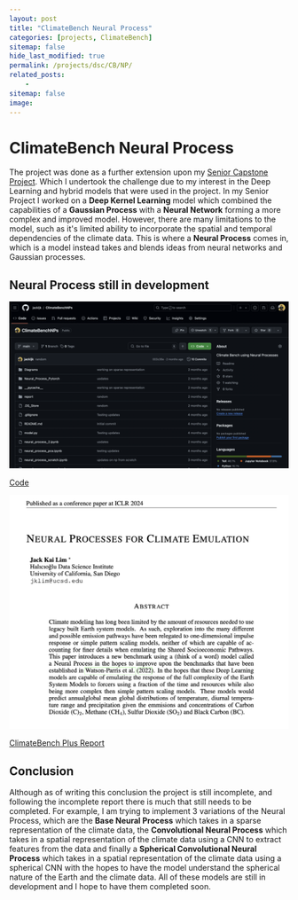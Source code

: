 ```yaml
---
layout: post
title: "ClimateBench Neural Process"
categories: [projects, ClimateBench]
sitemap: false
hide_last_modified: true
permalink: /projects/dsc/CB/NP/
related_posts:
    -
sitemap: false
image: 
---
```


# ClimateBench Neural Process

The project was done as a further extension upon my [Senior Capstone Project](/projects/dsc/CB/plus/). Which I undertook the challenge due to my interest in the Deep Learning and hybrid models that were used in the project. In my Senior Project I worked on a **Deep Kernel Learning** model which combined the capabilities of a **Gaussian Process** with a **Neural Network** forming a more complex and improved model. However, there are many limitations to the model, such as it's limited ability to incorporate the spatial and temporal dependencies of the climate data. This is where a **Neural Process** comes in, which is a model instead takes and blends ideas from neural networks and Gaussian processes.

## Neural Process still in development

<div id = "my-project-cards">
<div id = "project-cards">
    <a href = "https://github.com/jackljk/ClimateBenchNPs" class = "project-card">
    <div class = "project-card-border"></div>
    <div class = "project-card-content"><img src="\assets\projects\ClimateBench\NPs\github.png" alt="Image of Website"><p>Code</p></div>
    </a>
    <a href = "\assets\projects\ClimateBench\NPs/report.pdf" class = "project-card" download>
    <div class = "project-card-border"></div>
    <div class = "project-card-content"><img src="\assets\projects\ClimateBench\NPs\report.png" alt="Report Preview"><p>ClimateBench Plus Report</p></div>
    </a>
</div>
</div>

## Conclusion
Although as of writing this conclusion the project is still incomplete, and following the incomplete report there is much that still needs to be completed. For example, I am trying to implement 3 variations of the Neural Process, which are the **Base Neural Process** which takes in a sparse representation of the climate data, the **Convolutional Neural Process** which takes in a spatial representation of the climate data using a CNN to extract features from the data and finally a **Spherical Convolutional Neural Process** which takes in a spatial representation of the climate data using a spherical CNN with the hopes to have the model understand the spherical nature of the Earth and the climate data. All of these models are still in development and I hope to have them completed soon.

